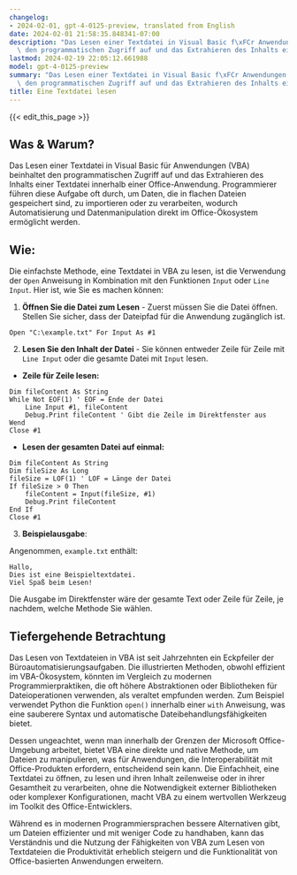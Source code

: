 ```yaml
---
changelog:
- 2024-02-01, gpt-4-0125-preview, translated from English
date: 2024-02-01 21:58:35.848341-07:00
description: "Das Lesen einer Textdatei in Visual Basic f\xFCr Anwendungen (VBA) beinhaltet\
  \ den programmatischen Zugriff auf und das Extrahieren des Inhalts einer\u2026"
lastmod: 2024-02-19 22:05:12.661988
model: gpt-4-0125-preview
summary: "Das Lesen einer Textdatei in Visual Basic f\xFCr Anwendungen (VBA) beinhaltet\
  \ den programmatischen Zugriff auf und das Extrahieren des Inhalts einer\u2026"
title: Eine Textdatei lesen
---
```


{{< edit_this_page >}}

## Was & Warum?

Das Lesen einer Textdatei in Visual Basic für Anwendungen (VBA) beinhaltet den programmatischen Zugriff auf und das Extrahieren des Inhalts einer Textdatei innerhalb einer Office-Anwendung. Programmierer führen diese Aufgabe oft durch, um Daten, die in flachen Dateien gespeichert sind, zu importieren oder zu verarbeiten, wodurch Automatisierung und Datenmanipulation direkt im Office-Ökosystem ermöglicht werden.

## Wie:

Die einfachste Methode, eine Textdatei in VBA zu lesen, ist die Verwendung der `Open` Anweisung in Kombination mit den Funktionen `Input` oder `Line Input`. Hier ist, wie Sie es machen können:

1. **Öffnen Sie die Datei zum Lesen** - Zuerst müssen Sie die Datei öffnen. Stellen Sie sicher, dass der Dateipfad für die Anwendung zugänglich ist.

```basic
Open "C:\example.txt" For Input As #1
```

2. **Lesen Sie den Inhalt der Datei** - Sie können entweder Zeile für Zeile mit `Line Input` oder die gesamte Datei mit `Input` lesen.

- **Zeile für Zeile lesen:**

```basic
Dim fileContent As String
While Not EOF(1) ' EOF = Ende der Datei
    Line Input #1, fileContent
    Debug.Print fileContent ' Gibt die Zeile im Direktfenster aus
Wend
Close #1
```

- **Lesen der gesamten Datei auf einmal:**

```basic
Dim fileContent As String
Dim fileSize As Long
fileSize = LOF(1) ' LOF = Länge der Datei
If fileSize > 0 Then
    fileContent = Input(fileSize, #1)
    Debug.Print fileContent
End If
Close #1
```

3. **Beispielausgabe**:

Angenommen, `example.txt` enthält:

```
Hallo,
Dies ist eine Beispieltextdatei.
Viel Spaß beim Lesen!
```

Die Ausgabe im Direktfenster wäre der gesamte Text oder Zeile für Zeile, je nachdem, welche Methode Sie wählen.

## Tiefergehende Betrachtung

Das Lesen von Textdateien in VBA ist seit Jahrzehnten ein Eckpfeiler der Büroautomatisierungsaufgaben. Die illustrierten Methoden, obwohl effizient im VBA-Ökosystem, könnten im Vergleich zu modernen Programmierpraktiken, die oft höhere Abstraktionen oder Bibliotheken für Dateioperationen verwenden, als veraltet empfunden werden. Zum Beispiel verwendet Python die Funktion `open()` innerhalb einer `with` Anweisung, was eine sauberere Syntax und automatische Dateibehandlungsfähigkeiten bietet.

Dessen ungeachtet, wenn man innerhalb der Grenzen der Microsoft Office-Umgebung arbeitet, bietet VBA eine direkte und native Methode, um Dateien zu manipulieren, was für Anwendungen, die Interoperabilität mit Office-Produkten erfordern, entscheidend sein kann. Die Einfachheit, eine Textdatei zu öffnen, zu lesen und ihren Inhalt zeilenweise oder in ihrer Gesamtheit zu verarbeiten, ohne die Notwendigkeit externer Bibliotheken oder komplexer Konfigurationen, macht VBA zu einem wertvollen Werkzeug im Toolkit des Office-Entwicklers.

Während es in modernen Programmiersprachen bessere Alternativen gibt, um Dateien effizienter und mit weniger Code zu handhaben, kann das Verständnis und die Nutzung der Fähigkeiten von VBA zum Lesen von Textdateien die Produktivität erheblich steigern und die Funktionalität von Office-basierten Anwendungen erweitern.
